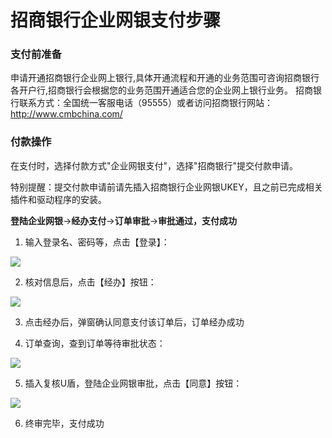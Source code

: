# 招商银行企业网银支付步骤

### 支付前准备
申请开通招商银行企业网上银行,具体开通流程和开通的业务范围可咨询招商银行各开户行,招商银行会根据您的业务范围开通适合您的企业网上银行业务。
招商银行联系方式：全国统一客服电话（95555）或者访问招商银行网站：http://www.cmbchina.com/

### 付款操作
在支付时，选择付款方式"企业网银支付"，选择"招商银行"提交付款申请。

特别提醒：提交付款申请前请先插入招商银行企业网银UKEY，且之前已完成相关插件和驱动程序的安装。

**登陆企业网银**→**经办支付**→**订单审批**→**审批通过，支付成功**

1. 输入登录名、密码等，点击【登录】：

![](https://img30.360buyimg.com/pophelp/jfs/t6388/64/1160202048/273713/671560ad/594b3979Nbaf79b26.png)

2. 核对信息后，点击【经办】按钮：

![](https://img30.360buyimg.com/pophelp/jfs/t6070/339/3045557986/177920/9e113e0a/594b3981N13051158.png)

3. 点击经办后，弹窗确认同意支付该订单后，订单经办成功

4. 订单查询，查到订单等待审批状态：

![](https://img30.360buyimg.com/pophelp/jfs/t6235/157/1158177694/125339/78ed60d5/594b398cNf8424a0f.png)

5. 插入复核U盾，登陆企业网银审批，点击【同意】按钮：

![](https://img30.360buyimg.com/pophelp/jfs/t6049/20/3057146530/188601/1cde28d8/594b3993Nbfcf720e.png)

6. 终审完毕，支付成功
